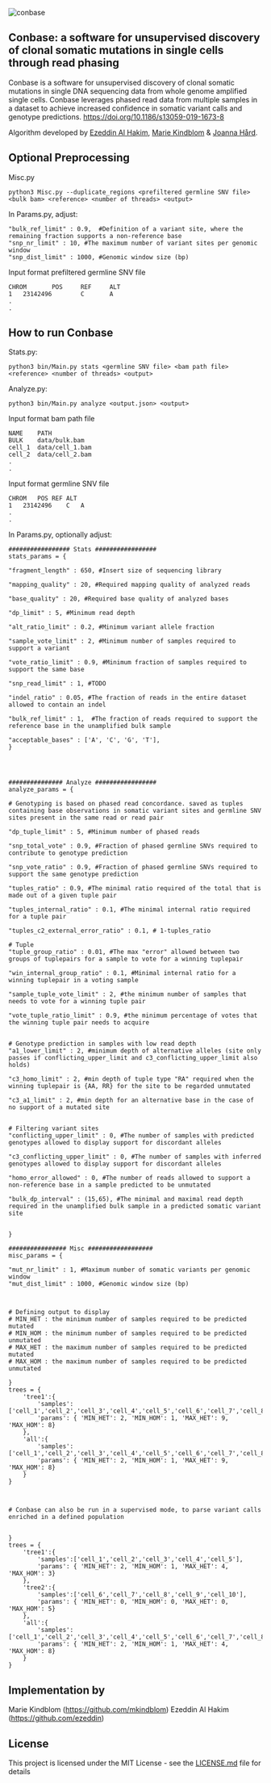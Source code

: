 ![conbase](https://raw.githubusercontent.com/conbase/conbase/master/conbase_logo.png)

## Conbase: a software for unsupervised discovery of clonal somatic mutations in single cells through read phasing

Conbase is a software for unsupervised discovery of clonal somatic mutations in single DNA sequencing data from whole genome amplified single cells. Conbase leverages phased read data from multiple samples in a dataset to achieve increased confidence in somatic variant calls and genotype predictions.
https://doi.org/10.1186/s13059-019-1673-8

Algorithm developed by [Ezeddin Al Hakim](https://github.com/ezeddin), [Marie Kindblom](https://github.com/mkindblom) & [Joanna Hård](https://github.com/joannahard).


## Optional Preprocessing

Misc.py

    python3 Misc.py --duplicate_regions <prefiltered germline SNV file> <bulk bam> <reference> <number of threads> <output>

In Params.py, adjust:



	"bulk_ref_limit" : 0.9,  #Definition of a variant site, where the remaining fraction supports a non-reference base
    "snp_nr_limit" : 10, #The maximum number of variant sites per genomic window
    "snp_dist_limit" : 1000, #Genomic window size (bp)

Input format prefiltered germline SNV file

    CHROM       POS     REF     ALT
    1   23142496        C       A
    .
    .



## How to run Conbase

Stats.py:   

    python3 bin/Main.py stats <germline SNV file> <bam path file> <reference> <number of threads> <output>


Analyze.py:

    python3 bin/Main.py analyze <output.json> <output>


Input format bam path file


    NAME	PATH
    BULK	data/bulk.bam
    cell_1	data/cell_1.bam
    cell_2	data/cell_2.bam
    .
    .


Input format germline SNV file


    CHROM	POS	REF	ALT
    1	23142496	C	A
    .
    .


In Params.py, optionally adjust:

	################# Stats #################
	stats_params = {  

	"fragment_length" : 650, #Insert size of sequencing library  

	"mapping_quality" : 20, #Required mapping quality of analyzed reads  

	"base_quality" : 20, #Required base quality of analyzed bases

	"dp_limit" : 5, #Minimum read depth  

	"alt_ratio_limit" : 0.2, #Minimum variant allele fraction  

	"sample_vote_limit" : 2, #Minimum number of samples required to support a variant

	"vote_ratio_limit" : 0.9, #Minimum fraction of samples required to support the same base

	"snp_read_limit" : 1, #TODO

	"indel_ratio" : 0.05, #The fraction of reads in the entire dataset allowed to contain an indel  

	"bulk_ref_limit" : 1,  #The fraction of reads required to support the reference base in the unamplified bulk sample  

	"acceptable_bases" : ['A', 'C', 'G', 'T'],
	}  




    ############### Analyze #################  
	analyze_params = {

	# Genotyping is based on phased read concordance. saved as tuples containing base observations in somatic variant sites and germline SNV sites present in the same read or read pair  

	"dp_tuple_limit" : 5, #Minimum number of phased reads  

	"snp_total_vote" : 0.9, #Fraction of phased germline SNVs required to contribute to genotype prediction  

	"snp_vote_ratio" : 0.9, #Fraction of phased germline SNVs required to support the same genotype prediction  

	"tuples_ratio" : 0.9, #The minimal ratio required of the total that is made out of a given tuple pair  

	"tuples_internal_ratio" : 0.1, #The minimal internal ratio required for a tuple pair  

	"tuples_c2_external_error_ratio" : 0.1, # 1-tuples_ratio  

    # Tuple
	"tuple_group_ratio" : 0.01, #The max "error" allowed between two groups of tuplepairs for a sample to vote for a winning tuplepair  

	"win_internal_group_ratio" : 0.1, #Minimal internal ratio for a winning tuplepair in a voting sample  

	"sample_tuple_vote_limit" : 2, #the minimum number of samples that needs to vote for a winning tuple pair  

	"vote_tuple_ratio_limit" : 0.9, #the minimum percentage of votes that the winning tuple pair needs to acquire


	# Genotype prediction in samples with low read depth
    "a1_lower_limit" : 2, #minimum depth of alternative alleles (site only passes if conflicting_upper_limit and c3_conflicting_upper_limit also holds)  

    "c3_homo_limit" : 2, #min depth of tuple type "RA" required when the winning tuplepair is {AA, RR} for the site to be regarded unmutated  

    "c3_a1_limit" : 2, #min depth for an alternative base in the case of no support of a mutated site


	# Filtering variant sites
	"conflicting_upper_limit" : 0, #The number of samples with predicted genotypes allowed to display support for discordant alleles  

	"c3_conflicting_upper_limit" : 0, #The number of samples with inferred genotypes allowed to display support for discordant alleles  

	"homo_error_allowed" : 0, #The number of reads allowed to support a non-reference base in a sample predicted to be unmutated  

	"bulk_dp_interval" : (15,65), #The minimal and maximal read depth required in the unamplified bulk sample in a predicted somatic variant site 


	}

	################ Misc ##################
	misc_params = {

	"mut_nr_limit" : 1, #Maximum number of somatic variants per genomic window
	"mut_dist_limit" : 1000, #Genomic window size (bp)



	# Defining output to display
	# MIN_HET : the minimum number of samples required to be predicted mutated
	# MIN_HOM : the minimum number of samples required to be predicted unmutated
	# MAX_HET : the maximum number of samples required to be predicted mutated
    # MAX_HOM : the maximum number of samples required to be predicted unmutated

	}
	trees = {
	    'tree1':{
	        'samples':['cell_1','cell_2','cell_3','cell_4','cell_5','cell_6','cell_7','cell_8','cell_9','cell_10'],
	        'params': { 'MIN_HET': 2, 'MIN_HOM': 1, 'MAX_HET': 9, 'MAX_HOM': 8}
	    },
	    'all':{
	        'samples':['cell_1','cell_2','cell_3','cell_4','cell_5','cell_6','cell_7','cell_8','cell_9','cell_10'],
	        'params': { 'MIN_HET': 2, 'MIN_HOM': 1, 'MAX_HET': 9, 'MAX_HOM': 8}
	    }
	}



	# Conbase can also be run in a supervised mode, to parse variant calls enriched in a defined population


	}
	trees = {
	    'tree1':{
	        'samples':['cell_1','cell_2','cell_3','cell_4','cell_5'],
	        'params': { 'MIN_HET': 2, 'MIN_HOM': 1, 'MAX_HET': 4, 'MAX_HOM': 3}
	    },
	    'tree2':{
	        'samples':['cell_6','cell_7','cell_8','cell_9','cell_10'],
	        'params': { 'MIN_HET': 0, 'MIN_HOM': 0, 'MAX_HET': 0, 'MAX_HOM': 5}
	    },
	    'all':{
	        'samples':['cell_1','cell_2','cell_3','cell_4','cell_5','cell_6','cell_7','cell_8','cell_9','cell_10'],
	        'params': { 'MIN_HET': 2, 'MIN_HOM': 1, 'MAX_HET': 4, 'MAX_HOM': 8}
	    }
	}




## Implementation by
Marie Kindblom (https://github.com/mkindblom)
Ezeddin Al Hakim (https://github.com/ezeddin)


## License

This project is licensed under the MIT License - see the [LICENSE.md](LICENSE.md) file for details
